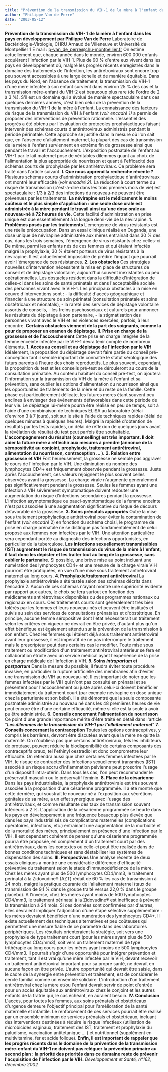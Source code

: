 ```yaml
---
title: "Prévention de la transmission du VIH-1 de la mère à l'enfant dans les pays en développement"
author: "Philippe Van de Perre"
date: "2003-05-12"
---
```


**Prévention de la transmission du VIH- 1 de la mère à l'enfant dans les pays en développement** **par Philippe Van de Perre** Laboratoire de Bactériologie-Virologie, CHRU Arnaud de Villeneuve et Université de Montpellier 1 E mail : [p-van_de_perre@chu-montpellier.fr](mailto:p-van_de_perre@chu-montpellier.fr) On estime actuellement que, chaque année dans le monde, environ 600 000 enfants acquièrent l'infection par le VIH-1. Plus de 90 % d'entre eux vivent dans les pays en développement où, malgré les progrès récents enregistrés dans le domaine des traitements de l'infection, les antirétroviraux sont encore trop peu souvent accessibles à une large échelle et de manière équitable. Dans les pays du Nord, en l'absence de traitement, la transmission du VIH-1 d'une mère infectée à son enfant survient dans environ 25 % des cas et la transmission mère-enfant du VIH-2 est beaucoup plus rare (de l'ordre de 2 à 3 %). S'il est un domaine qui a évolué de manière spectaculaire dans ces quelques dernières années, c'est bien celui de la prévention de la transmission du VIH-1 de la mère à l'enfant. La connaissance des facteurs de risque de la transmission du VIH à l'enfant (_voir encadré 1)_ a permis de proposer des interventions de prévention rationnelle. L'essentiel des progrès a été obtenu par l'évaluation de protocoles prophylactiques faisant intervenir des schémas courts d'antirétroviraux administrés pendant la période périnatale. Cette approche se justifie dans la mesure où l'on sait que, en l'absence d'allaitement maternel, la plupart des cas de transmission de la mère à l'enfant surviennent en extrême fin de grossesse ainsi que pendant le travail et l'accouchement. L'exposition postnatale de l'enfant au VIH-1 par le lait maternel pose de véritables dilemmes quant au choix de l'alimentation la plus appropriée du nourrisson et quant à l'efficacité des schémas courts de prophylaxie par les antirétroviraux. Ce problème sera traité dans l'article suivant. **I. Que nous apprend la** **recherche récente ?** Plusieurs schémas courts d'administration prophylactique d'antirétroviraux ont montré leur efficacité (_voir_ _encadré 2)._ La réduction à court terme du risque de transmission (c'est-à-dire dans les trois premiers mois de vie) est spectaculaire : 1/3 à 2/3 des infections du nouveau-né peuvent être prévenues par les traitements. **La névirapine est le médicament le** **moins coûteux et le plus simple d'application : une seule dose orale est administrée à la mère pendant le travail** **ainsi qu'une dose orale au nouveau-né** **à 72 heures de vie.** Cette facilité d'administration en prise unique est due essentiellement à la longue demi-vie de la névirapine. **1. Problèmes posés par** **les traitements** L'émergence de virus résistants est une réelle préoccupation. Dans un essai clinique réalisé en Ouganda, une dose unique de névirapine administrée aux mères entraînait dans 30 % des cas, dans les trois semaines, l'émergence de virus résistants chez celles-ci. De même, parmi les enfants nés de ces femmes et qui étaient infectés malgré la prophylaxie, 30 % étaient porteurs de virus résistants à la névirapine. Il est actuellement impossible de prédire l'impact que pourrait avoir l'émergence de ces résistances. **2. Les obstacles** Ces stratégies nouvelles d'intervention nécessitent la mise en place de structures de conseil et de dépistage volontaire, aujourd'hui souvent inexistantes ou peu opérationnelles. Les obstacles résident dans la difficulté d'intégration de celles-ci dans les soins de santé prénatals et dans l'acceptabilité sociale des personnes vivant avec le VIH-1. Les principaux obstacles à la mise en oeuvre d'interventions sont : - la difficulté d'accès géographique et financier à une structure de soin périnatal (consultation prénatale et soins obstétricaux et néonatals), - la rareté des services de dépistage volontaire assortis de conseils, - les freins psychosociaux et culturels pour annoncer les résultats du dépistage à son partenaire, - la stigmatisation des personnes vivant avec le VIH et les violences exercées, parfois, à leur encontre. **Certains obstacles viennent de la part** **des soignants, comme la peur de proposer un examen de dépistage.** **Il. Prise en charge de la grossesse et de l'accouchement** Cette prise en charge intégrée de la femme enceinte infectée par le VIH-1 devra tenir compte de nombreux éléments. **1. Accès au conseil et au dépistage de l'infection par le VIH** Idéalement, la proposition du dépistage devrait faire partie du conseil pré-conception tant il semble important de connaître le statut sérologique des futurs parents à l'heure des choix reproductifs. Le plus souvent, cependant, la proposition du test et les conseils pré-test se dérouleront au cours de la consultation prénatale. Au contenu habituel du conseil pré-test, on ajoutera l'information sur la transmission du VIH de la mère à l'enfant et sa prévention, sans oublier les options d'alimentation du nourrisson ainsi que les opportunités de traitements de la mère et du reste de la famille. Cette phase est particulièrement délicate, les futures mères étant souvent peu enclines à envisager des évènements défavorables dans cette période de leur vie. Le dépistage lui-même pourra être réalisé en peu de temps, soit à l'aide d'une combinaison de techniques ELISA au laboratoire (délai d'environ 3 à 7 jours), soit sur le site à l'aide de techniques rapides (délai de quelques minutes à quelques heures). Malgré la rapidité d'obtention de résultats par les tests rapides, un délai de réflexion de quelques jours avant la révélation du résultat du test peut parfois être souhaitable. **L'accompagnement du résultat (counselling) est très important. Il doit aider la** **future mère à réfléchir aux mesures à** **prendre (annonce de la séropositivité au** **conjoint, prophylaxie, traitement antirétroviral, alimentation du nourrisson,** **contraception ... ).** **2. Relation entre grossesse** **et VIH** Fort heureusement, la grossesse ne semble pas aggraver le cours de l'infection par le VIH. Une diminution du nombre des lymphocytes CD4+ est fréquemment observée pendant la grossesse. Juste après l'accouchement, ces valeurs rejoignent le plus souvent celles observées avant la grossesse. La charge virale n'augmente généralement pas significativement pendant la grossesse. Seules les femmes ayant une infection à VIH sévèrement symptomatique doivent redouter une augmentation du risque d'infections secondaires pendant la grossesse. L'infection asymptomatique ou pauci-symptomatique de la femme enceinte n'est pas associée à une augmentation significative du risque de décours défavorable de la grossesse. **3. Soins prénatals appropriés** Outre la mise sous traitement prophylactique antirétroviral pour éviter la contamination de l'enfant (_voir_ _encadré_ 2) en fonction du schéma choisi, le programme de prise en charge prénatale ne se distingue pas fondamentalement de celui proposé aux femmes non infectées par le VIH. Une attention particulière sera cependant portée au diagnostic des infections opportunistes, en particulier de la tuberculose. **Les infections sexuellement** **transmissibles (IST) augmentent le** **risque de transmission du virus de la** **mère à l'enfant, il faut donc les dépister** **et les traiter tout au long de la grossesse, sans oublier le partenaire.** Si possible, une brève mise au point incluant une numération des lymphocytes CD4+ et une mesure de la charge virale VIH pourront être pratiquées, en vue d'une mise sous traitement antirétroviral maternel au long cours. **4. Prophylaxie/traitement antirétroviral** La prophylaxie antirétrovirale a été testée selon des schémas décrits dans l'encadré 2. Aucun de ces schémas n'ayant montré une supériorité évidente par rapport aux autres, le choix se fera surtout en fonction des médicaments antirétroviraux disponibles ou des programmes nationaux ou régionaux en cours. Ces traitements courts sont généralement très bien tolérés par les femmes et leurs nouveau-nés et peuvent être institués et suivis au sein des services de consultations prénatales et d'obstétrique. En principe, aucune femme séropositive dont l'état nécessiterait un traitement selon les critères en vigueur ne devrait en être privée, d'autant plus qu'un effet bénéfique est également attendu sur la prévention de la transmission à son enfant. Chez les femmes qui étaient déjà sous traitement antirétroviral avant leur grossesse, il est impératif de ne pas interrompre le traitement mais le prescripteur peut dans certains cas le modifier. Toute mise sous traitement ou modification d'un traitement antirétroviral antérieur se fera en collaboration étroite avec un service médical ayant l'expérience de la prise en charge médicale de l'infection à VIH. **5. Soins _intrapartum_ et _postpartum_** Dans la mesure du possible, il faudra éviter toute procédure invasive, en particulier la rupture artificielle des membranes afin d'éviter une transmission du VIH au nouveau-né. Il est important de noter que les femmes infectées par le VIH qui n'ont pas consulté en prénatal et se présentent pour l'accouchement ou juste après celui-ci doivent bénéficier immédiatement du traitement court (par exemple névirapine en dose unique chez la parturiente et son bébé). Il a été démontré que la seule composante postnatale administrée au nouveau né dans les 48 premières heures de vie peut encore être d'une certaine efficacité, même si elle est la seule à avoir pu être administrée. **6. Conseils concernant l'alimentation du nourrisson** Ce point d'une grande importance mérite d'être traité en détail dans l'article "**_Les dilemmes de la transmission du VIH-1 par l'allaitement maternel_**" **7. Conseils concernant la contraception** Toutes les options contraceptives, y compris les barrières, devront être discutées avant que la mère ne quitte la maternité. On n'oubliera pas que certains antirétroviraux, tels les inhibiteurs de protéase, peuvent réduire la biodisponibilité de certains composants des contraceptifs oraux, tel l'ethinyl oestradiol et donc compromettre leur efficacité. On retiendra aussi que chez certaines femmes infectées par le VIH, le risque de contracter des infections sexuellement transmises (IST) associé à un risque accru d'inflammation pelvienne peut proscrire l'usage d'un dispositif intra-utérin. Dans tous les cas, l'on peut recommander le préservatif masculin ou le préservatif féminin. **8. Place de la césarienne** Dans les pays industrialisés, la prophylaxie antirétrovirale est très souvent associée à la proposition d'une césarienne programmée. Il a été montré que cette dernière, qui soustrait le nouveau-né à l'exposition aux sécrétions génitales de sa mère, a un effet synergique avec l'usage des antirétroviraux, et comme résultante des taux de transmission souvent inférieurs à 2 %. L'application de la césarienne programmée se heurte dans les pays en développement à une fréquence beaucoup plus élevée que dans les pays industrialisés de complications maternelles (complications opératoires, infections, etc.) entraînant une augmentation de la morbidité et de la mortalité des mères, principalement en présence d'une infection par le VIH. Il est cependant cohérent de penser qu'une césarienne programmée pourra être proposée, en complément d'un traitement court par des antirétroviraux, dans les contextes où celle-ci peut être réalisée dans de bonnes conditions techniques et sans déstabiliser les systèmes de dispensation des soins. **III. Perspectives** Une analyse récente de deux essais cliniques a montré une considérable différence d'efficacité préventive du traitement selon le stade d'immunodéficience de la mère. Chez les mères ayant plus de 500 lymphocytes CD4/mm3, le traitement périnatal à la Zidovudine® (AZT) réduit de 60 % les cas de transmission à 24 mois, malgré la pratique courante de l'allaitement maternel (taux de transmission de 9,1 % dans le groupe traité versus 22,0 % dans le groupe placebo). A l'inverse, chez les mères ayant moins de 500 lymphocytes CD4/mm3, le traitement périnatal à la Zidovudine® est inefficace à prévenir la transmission à 24 mois. Si ces données sont confirmées par d'autres, elles devraient impliquer l'adjonction d'une étape sélective supplémentaire : les mères devraient bénéficier d'une numération des lymphocytes CD4+. Il existe actuellement des techniques alternatives et peu coûteuses qui permettent une mesure fiable de ce paramètre dans des laboratoires périphériques. Les résultats orienteraient la stratégie, soit vers une prophylaxie de type traitement court (pour les mères ayant plus de 500 lymphocytes CD4/mm3), soit vers un traitement maternel de type trithérapie au long cours pour les mères ayant moins de 500 lymphocytes CD4/mm3. Il pourrait s'agir d'une opportunité pour intégrer prévention et traitement, tant il est vrai qu'une mère infectée par le VIH, devant recevoir un traitement antirétroviral important pour sa propre santé, ne devrait en aucune façon en être privée. L'autre opportunité qui devrait être saisie, dans le cadre de la synergie entre prévention et traitement, est de considérer le cercle familial comme un ensemble solidaire. L'introduction d'un traitement antirétroviral chez la mère et/ou l'enfant devrait servir de point d'entrée pour un accès équitable aux antirétroviraux chez le conjoint et les autres enfants de la fratrie qui, le cas échéant, en auraient besoin. **IV. Conclusion** L'accès, pour toutes les femmes, aux soins prénatals et obstétricaux d'urgence demeure l'objectif principal pour l'amélioration de la santé maternelle et infantile. Le renforcement de ces services pourrait être réalisé par un ensemble minimum de services prénatals et obstétricaux, incluant des interventions destinées à réduire le risque infectieux (utilisation de microbicides vaginaux, traitement des IST, traitement et prophylaxie du paludisme, vaccination antitétanique ... ) et nutritionnel (supplément en multivitamine, fer et acide folique). **Enfin, il est important de rappeler que** **les progrès récents dans le domaine de** **la prévention de la transmission mère-enfant du VIH-1 ne doivent pas reléguer** **la prévention primaire au second plan :** **la priorité des priorités dans ce domaine reste de prévenir l'acquisition de** **l'infection par le VIH.** _Développement et Santé, n°162, décembre 2002_